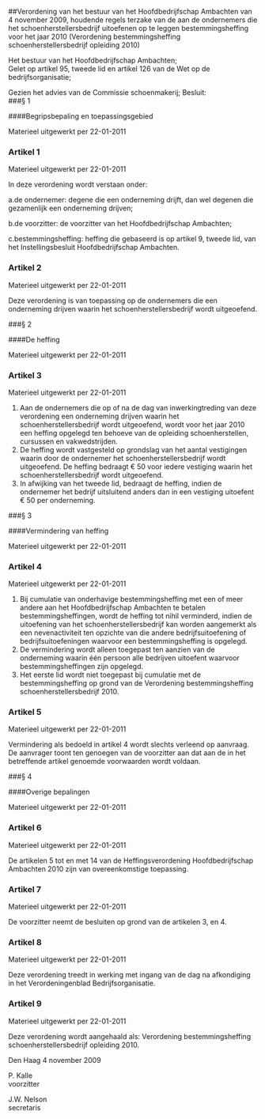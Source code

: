 <meta http-equiv='Content-Type' content='text/html; charset=utf-8' />

##Verordening van het bestuur van het Hoofdbedrijfschap Ambachten van 4 november 2009, houdende regels terzake van de aan de ondernemers die het schoenherstellersbedrijf uitoefenen op te leggen bestemmingsheffing voor het jaar 2010 (Verordening bestemmingsheffing schoenherstellersbedrijf opleiding 2010)

Het bestuur van het Hoofdbedrijfschap Ambachten;  
Gelet op artikel 95, tweede lid en artikel 126 van de Wet op de bedrijfsorganisatie;

Gezien het advies van de Commissie schoenmakerij;
Besluit:    
###§ 1 

####Begripsbepaling en toepassingsgebied

Materieel uitgewerkt per 22-01-2011 

### Artikel  1  
Materieel uitgewerkt per 22-01-2011 

In deze verordening wordt verstaan onder: 

a.de ondernemer: degene die een onderneming drijft, dan wel degenen die gezamenlijk een onderneming drijven;

b.de voorzitter: de voorzitter van het Hoofdbedrijfschap Ambachten;

c.bestemmingsheffing: heffing die gebaseerd is op artikel 9, tweede lid, van het Instellingsbesluit Hoofdbedrijfschap Ambachten.

### Artikel  2  
Materieel uitgewerkt per 22-01-2011 

Deze verordening is van toepassing op de ondernemers die een onderneming drijven waarin het schoenherstellersbedrijf wordt uitgeoefend. 

###§ 2 

####De heffing

Materieel uitgewerkt per 22-01-2011 

### Artikel  3  
Materieel uitgewerkt per 22-01-2011 

1. Aan de ondernemers die op of na de dag van inwerkingtreding van deze verordening een onderneming drijven waarin het schoenherstellersbedrijf wordt uitgeoefend, wordt voor het jaar 2010 een heffing opgelegd ten behoeve van de opleiding schoenherstellen, cursussen en vakwedstrijden.
2. De heffing wordt vastgesteld op grondslag van het aantal vestigingen waarin door de ondernemer het schoenherstellersbedrijf wordt uitgeoefend. De heffing bedraagt € 50 voor iedere vestiging waarin het schoenherstellersbedrijf wordt uitgeoefend.
3. In afwijking van het tweede lid, bedraagt de heffing, indien de ondernemer het bedrijf uitsluitend anders dan in een vestiging uitoefent € 50 per onderneming.

###§ 3 

####Vermindering van heffing

Materieel uitgewerkt per 22-01-2011 

### Artikel  4  
Materieel uitgewerkt per 22-01-2011 

1. Bij cumulatie van onderhavige bestemmingsheffing met een of meer andere aan het Hoofdbedrijfschap Ambachten te betalen bestemmingsheffingen, wordt de heffing tot nihil verminderd, indien de uitoefening van het schoenherstellersbedrijf kan worden aangemerkt als een nevenactiviteit ten opzichte van die andere bedrijfsuitoefening of bedrijfsuitoefeningen waarvoor een bestemmingsheffing is opgelegd.
2. De vermindering wordt alleen toegepast ten aanzien van de onderneming waarin één persoon alle bedrijven uitoefent waarvoor bestemmingsheffingen zijn opgelegd.
3. Het eerste lid wordt niet toegepast bij cumulatie met de bestemmingsheffing op grond van de Verordening bestemmingsheffing schoenherstellersbedrijf 2010.

### Artikel  5  
Materieel uitgewerkt per 22-01-2011 

Vermindering als bedoeld in artikel 4 wordt slechts verleend op aanvraag. De aanvrager toont ten genoegen van de voorzitter aan dat aan de in het betreffende artikel genoemde voorwaarden wordt voldaan.

###§ 4 

####Overige bepalingen

Materieel uitgewerkt per 22-01-2011 

### Artikel  6  
Materieel uitgewerkt per 22-01-2011 

De artikelen 5 tot en met 14 van de Heffingsverordening Hoofdbedrijfschap Ambachten 2010 zijn van overeenkomstige toepassing.

### Artikel  7  
Materieel uitgewerkt per 22-01-2011 

De voorzitter neemt de besluiten op grond van de artikelen 3, en 4.

### Artikel  8  
Materieel uitgewerkt per 22-01-2011 

Deze verordening treedt in werking met ingang van de dag na afkondiging in het Verordeningenblad Bedrijfsorganisatie.

### Artikel  9  
Materieel uitgewerkt per 22-01-2011 

Deze verordening wordt aangehaald als: Verordening bestemmingsheffing schoenherstellersbedrijf opleiding 2010.

Den Haag 
4 november 2009   

P. Kalle  
voorzitter  

J.W. Nelson  
secretaris    
